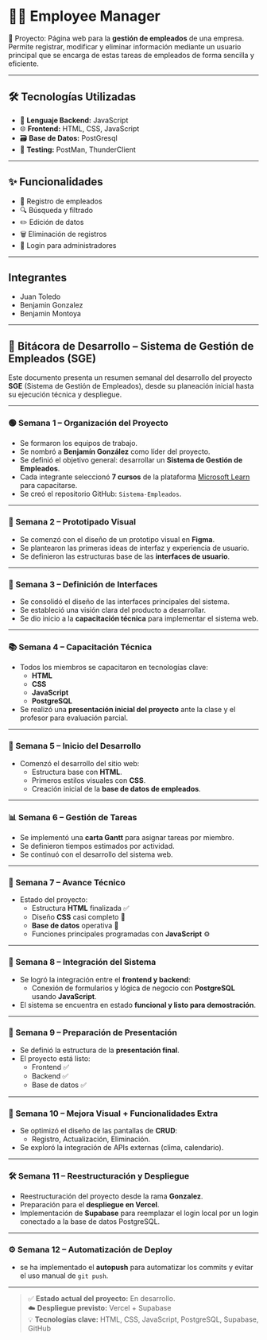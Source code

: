 # 👨‍💼 Employee Manager

📂 Proyecto: Página web para la **gestión de empleados** de una empresa.  
Permite registrar, modificar y eliminar información mediante un usuario principal que se encarga de estas tareas de empleados de forma sencilla y eficiente.

---

## 🛠️ Tecnologías Utilizadas

- 🧠 **Lenguaje Backend:** JavaScript
- 🌐 **Frontend:** HTML, CSS, JavaScript
- 🗃️ **Base de Datos:** PostGresql 
- 🧪 **Testing:** PostMan, ThunderClient

---

## ✨ Funcionalidades

- 👤 Registro de empleados
- 🔍 Búsqueda y filtrado
- ✏️ Edición de datos
- 🗑️ Eliminación de registros
- 🔐 Login para administradores

---

## Integrantes

- Juan Toledo
- Benjamin Gonzalez
- Benjamin Montoya


---

## 📘 Bitácora de Desarrollo – Sistema de Gestión de Empleados (SGE)

Este documento presenta un resumen semanal del desarrollo del proyecto **SGE** (Sistema de Gestión de Empleados), desde su planeación inicial hasta su ejecución técnica y despliegue.

---

### 🟢 Semana 1 – Organización del Proyecto
- Se formaron los equipos de trabajo.
- Se nombró a **Benjamín González** como líder del proyecto.
- Se definió el objetivo general: desarrollar un **Sistema de Gestión de Empleados**.
- Cada integrante seleccionó **7 cursos** de la plataforma [Microsoft Learn](https://learn.microsoft.com/) para capacitarse.
- Se creó el repositorio GitHub: `Sistema-Empleados`.

---

### 🎨 Semana 2 – Prototipado Visual
- Se comenzó con el diseño de un prototipo visual en **Figma**.
- Se plantearon las primeras ideas de interfaz y experiencia de usuario.
- Se definieron las estructuras base de las **interfaces de usuario**.

---

### 🧩 Semana 3 – Definición de Interfaces
- Se consolidó el diseño de las interfaces principales del sistema.
- Se estableció una visión clara del producto a desarrollar.
- Se dio inicio a la **capacitación técnica** para implementar el sistema web.

---

### 📚 Semana 4 – Capacitación Técnica
- Todos los miembros se capacitaron en tecnologías clave:
  - **HTML**
  - **CSS**
  - **JavaScript**
  - **PostgreSQL**
- Se realizó una **presentación inicial del proyecto** ante la clase y el profesor para evaluación parcial.

---

### 🧱 Semana 5 – Inicio del Desarrollo
- Comenzó el desarrollo del sitio web:
  - Estructura base con **HTML**.
  - Primeros estilos visuales con **CSS**.
  - Creación inicial de la **base de datos de empleados**.

---

### 📊 Semana 6 – Gestión de Tareas
- Se implementó una **carta Gantt** para asignar tareas por miembro.
- Se definieron tiempos estimados por actividad.
- Se continuó con el desarrollo del sistema web.

---

### 🚧 Semana 7 – Avance Técnico
- Estado del proyecto:
  - Estructura **HTML** finalizada ✅
  - Diseño **CSS** casi completo 🎨
  - **Base de datos** operativa 💾
  - Funciones principales programadas con **JavaScript** ⚙️

---

### 🔗 Semana 8 – Integración del Sistema
- Se logró la integración entre el **frontend y backend**:
  - Conexión de formularios y lógica de negocio con **PostgreSQL** usando **JavaScript**.
- El sistema se encuentra en estado **funcional y listo para demostración**.

---

### 🎤 Semana 9 – Preparación de Presentación
- Se definió la estructura de la **presentación final**.
- El proyecto está listo:
  - Frontend ✅
  - Backend ✅
  - Base de datos ✅

---

### 🎨 Semana 10 – Mejora Visual + Funcionalidades Extra
- Se optimizó el diseño de las pantallas de **CRUD**:
  - Registro, Actualización, Eliminación.
- Se exploró la integración de APIs externas (clima, calendario).

---

### 🛠 Semana 11 – Reestructuración y Despliegue
- Reestructuración del proyecto desde la rama **Gonzalez**.
- Preparación para el **despliegue en Vercel**.
- Implementación de **Supabase** para reemplazar el login local por un login conectado a la base de datos PostgreSQL.

---

### ⚙️ Semana 12 – Automatización de Deploy
- se ha implementado el **autopush** para automatizar los commits y evitar el uso manual de `git push`.

---

> ✅ **Estado actual del proyecto:** En desarrollo.  
> ☁️ **Despliegue previsto:** Vercel + Supabase  
> 💡 **Tecnologías clave:** HTML, CSS, JavaScript, PostgreSQL, Supabase, GitHub



